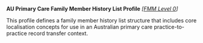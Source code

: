 **AU Primary Care Family Member History List Profile** *[[FMM Level 0](guidance.html)]*

This profile defines a family member history list structure that includes core localisation concepts for use in an Australian primary care practice-to-practice record transfer context.

